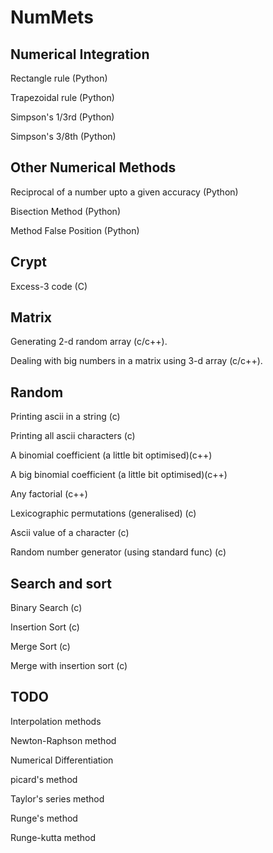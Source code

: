 NumMets
=======

Numerical Integration
-------------
Rectangle rule (Python)

Trapezoidal rule (Python)

Simpson's 1/3rd (Python)

Simpson's 3/8th (Python)

Other Numerical Methods
-------------
Reciprocal of a number upto a given accuracy (Python)

Bisection Method (Python)

Method False Position (Python)

Crypt
------------
Excess-3 code (C)

Matrix
------------
 Generating 2-d random array (c/c++).

 Dealing with big numbers in a matrix using 3-d array (c/c++).

Random
------------
 Printing ascii in a string (c)
 
 Printing all ascii characters (c)
 
 A binomial coefficient (a little bit optimised)(c++)
 
 A big binomial coefficient (a little bit optimised)(c++)
 
 Any factorial (c++)
 
 Lexicographic permutations (generalised) (c)
 
 Ascii value of a character (c)
 
 Random number generator (using standard func) (c)
 
 

Search and sort
--------------
 Binary Search (c)
 
 Insertion Sort (c)
 
 Merge Sort (c)
 
 Merge with insertion sort (c)


TODO
---------------
Interpolation methods

Newton-Raphson method

Numerical Differentiation

picard's method

Taylor's series method

Runge's method

Runge-kutta method
